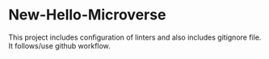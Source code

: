 # New-Hello-Microverse

This project includes configuration of linters and also includes gitignore file. It follows/use github workflow.

